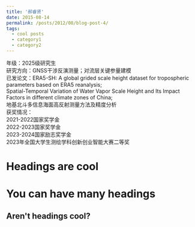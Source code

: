 ```yaml
---
title: '郝睿贤'
date: 2015-08-14
permalink: /posts/2012/08/blog-post-4/
tags:
  - cool posts
  - category1
  - category2
---
```


年级：2025级研究生                                       
研究方向：GNSS干涉反演测量；对流层关键参量建模                                       
已发论文：ERA5-SH: A global grided scale height dataset for tropospheric parameters based on ERA5 reanalysis;                                       
 Spatial-Temporal Variation of Water Vapor Scale Height and Its Impact Factors in different climate zones of China;                                       
 地基北斗多信息海面高反射测量方法及精度分析                                       
获奖情况：                                       
2021-2022国家奖学金                                       
2022-2023国家奖学金                                        
2023-2024国家励志奖学金                                       
2023年全国大学生测绘学科创新创业智能大赛二等奖                                       

Headings are cool
======

You can have many headings
======

Aren't headings cool?
------